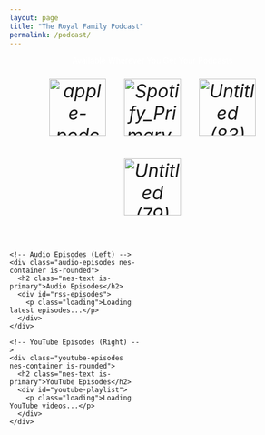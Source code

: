 ```yaml
---
layout: page
title: "The Royal Family Podcast"
permalink: /podcast/
---
```


<!-- Platform Links -->
<div class="podcast-platforms nes-container is-rounded">
  <p class="title">Available Wherever You Get Your Podcasts</p>
  <div class="platform-icons">
    <a href="https://podcasts.apple.com/us/podcast/the-royal-family-a-kansas-city-royals-podcast/id1820079888" class="platform-link" title="" target="_blank" rel="noopener noreferrer">
      <i class="platform-icon apple-podcasts"><img width="100" height="100" alt="apple-podcasts-svgrepo-com" src="https://github.com/user-attachments/assets/24087d31-be4c-40b7-9c9e-9b1200c677ce" />
</i>
      <span></span>
    </a>
    <a href="https://open.spotify.com/show/1zd8pUL40pVNVdaDTatgIm?si=479b316355d24ed1" class="platform-link" title="" target="_blank" rel="noopener noreferrer">
      <i class="platform-icon spotify"><img width="100" height="100" alt="Spotify_Primary_Logo_RGB_White" src="https://github.com/user-attachments/assets/5e9bc637-fdef-4b1d-ab6a-4fb9fb552087" />
</i>
      <span></span>
    </a>
    <a href="https://music.amazon.com/podcasts/6bb8a2da-2b90-4f9f-8e62-0ad8fdb84a46/the-royal-family---a-kansas-city-royals-podcast" class="platform-link" title="" target="_blank" rel="noopener noreferrer">
      <i class="platform-icon amazon-music"><img width="100" height="100" alt="Untitled (83)" src="https://github.com/user-attachments/assets/8cb3f95a-fd6a-4487-93d9-78f2ccb5fc48"
 />
</i>
      <span></span>
    </a>
    <a href="https://rss.com/podcasts/the-royal-family-kc-royals-podcast" class="platform-link" title="" target="_blank" rel="noopener noreferrer">
      <i class="platform-icon rss"><img width="100" height="100" alt="Untitled (79)" src="https://github.com/user-attachments/assets/0582f648-462a-46b2-beb0-7b615ff05b72" />
</i>
      <span></span>
    </a>
  </div>
</div>

<!-- Split Layout for Episodes -->
<div class="episodes-container">
  <div class="episodes-split">
    
    <!-- Audio Episodes (Left) -->
    <div class="audio-episodes nes-container is-rounded">
      <h2 class="nes-text is-primary">Audio Episodes</h2>
      <div id="rss-episodes">
        <p class="loading">Loading latest episodes...</p>
      </div>
    </div>
    
    <!-- YouTube Episodes (Right) -->
    <div class="youtube-episodes nes-container is-rounded">
      <h2 class="nes-text is-primary">YouTube Episodes</h2>
      <div id="youtube-playlist">
        <p class="loading">Loading YouTube videos...</p>
      </div>
    </div>
    
  </div>
</div>

<style>
/* Podcast-specific styles */
.podcast-platforms {
  margin-bottom: 2rem;
  align-items: center;
  text-align: center;
}

.podcast-platforms .title {
  text-align: center;
  color: #FFFFFF !important;
}

.podcast-platforms .title {
  text-align: center;
  color: #FFFFFF !important;
}

.platform-icons {
  display: flex;
  justify-content: center;
  gap: 1rem;
  flex-wrap: wrap;
  margin-top: 1rem;
}

.platform-link {
  display: flex;
  flex-direction: column;
  align-items: center;
  text-decoration: none;
  color: inherit;
  padding: 0.5rem;
  border-radius: 4px;
  transition: opacity 0.3s ease;
  min-width: 100px;
}

.platform-link:hover {
  opacity: 0.8;
}

.platform-icon {
  font-size: 2rem;
  margin-bottom: 0.5rem;
}

.platform-link span {
  font-size: 0.8rem;
  text-align: center;
}

.episodes-container {
  margin-top: 2rem;
}

.episodes-split {
  display: grid;
  grid-template-columns: 1fr 1fr;
  gap: 2rem;
}

.audio-episodes, .youtube-episodes {
  padding: 1rem;
}

.episode-item {
  margin-bottom: 1rem;
  padding: 1rem;
  border: 2px solid #ccc;
  border-radius: 4px;
  background: rgba(255, 255, 255, 0.1);
}

.episode-title {
  font-weight: bold;
  margin-bottom: 0.5rem;
  color: #C09C5B;
}

.episode-date {
  font-size: 0.8rem;
  color: #aaa;
  margin-bottom: 0.5rem;
}

.loading {
  text-align: center;
  font-style: italic;
  color: #aaa;
}

/* Video selector specific styles */
.video-selector-container {
  width: 100%;
}

.video-selector .nes-select select {
  width: 100%;
  max-width: 100%;
}

.video-navigation {
  display: flex;
  gap: 0.5rem;
  justify-content: center;
  margin-bottom: 1rem;
}

.video-navigation .nes-btn {
  min-width: 100px;
  font-size: 0.9rem;
}

.current-video-info {
  background: rgba(255, 255, 255, 0.05);
}

.current-video-info h3 {
  color: #C09C5B !important;
  font-size: 1rem;
  margin: 0 0 0.5rem 0;
}

.youtube-embed iframe {
  border-radius: 4px;
  border: 2px solid #444;
}

/* Responsive design */
@media (max-width: 768px) {
  .episodes-split {
    grid-template-columns: 1fr;
  }
  
  .platform-icons {
    gap: 0.5rem;
  }
  
  .platform-link {
    min-width: 80px;
  }
  
  .platform-icon {
    font-size: 1.5rem;
  }
  
  .video-navigation .nes-btn {
    min-width: 80px;
    font-size: 0.8rem;
  }
}
</style>

<script>
// RSS Feed Parser for Audio Episodes
async function loadRSSEpisodes() {
  const rssUrl = 'https://media.rss.com/the-royal-family-kc-royals-podcast/feed.xml';
  const proxyUrl = 'https://api.allorigins.win/get?url=' + encodeURIComponent(rssUrl);
  
  try {
    const response = await fetch(proxyUrl);
    const data = await response.json();
    const parser = new DOMParser();
    const xmlDoc = parser.parseFromString(data.contents, 'text/xml');
    
    const items = xmlDoc.querySelectorAll('item');
    const episodesContainer = document.getElementById('rss-episodes');
    
    if (items.length === 0) {
      episodesContainer.innerHTML = '<p>No episodes found.</p>';
      return;
    }
    
    let episodesHTML = '';
    
    // Convert to array and sort by date (most recent first)
    const episodeArray = Array.from(items).map(item => {
      const pubDate = new Date(item.querySelector('pubDate')?.textContent || '');
      return { item, pubDate };
    }).sort((a, b) => b.pubDate - a.pubDate);
    
    episodeArray.slice(0, 10).forEach(({ item }) => {
      const title = item.querySelector('title')?.textContent || 'Untitled Episode';
      const pubDate = item.querySelector('pubDate')?.textContent || '';
      const enclosure = item.querySelector('enclosure');
      const audioUrl = enclosure?.getAttribute('url') || '';
      
      const date = new Date(pubDate).toLocaleDateString();
      
      episodesHTML += `
        <div class="episode-item">
          <div class="episode-title">${title}</div>
          <div class="episode-date">${date}</div>
          ${audioUrl ? `<audio controls style="width: 100%; margin-top: 0.5rem;">
            <source src="${audioUrl}" type="audio/mpeg">
            Your browser does not support the audio element.
          </audio>` : ''}
        </div>
      `;
    });
    
    episodesContainer.innerHTML = episodesHTML;
    
  } catch (error) {
    console.error('Error loading RSS feed:', error);
    document.getElementById('rss-episodes').innerHTML = 
      '<p>Unable to load episodes at this time. Please try again later.</p>';
  }
}

// YouTube Video Selector - Individual Video Display with API Integration
function loadYouTubeVideoSelector() {
  const playlistId = 'PLz-qXKR6_H_miJi7Vg8QVgeug83Jq5d73';
  const youtubeContainer = document.getElementById('youtube-playlist');
  
  // Fallback placeholder videos in case API fails
  const fallbackVideos = [
    {
      id: 'M7lc1UVf-VE',  // Professional placeholder - Royals Stadium
      title: 'The Royal Family Podcast - Welcome to the Show',
      description: 'Welcome to The Royal Family podcast, your home for Kansas City Royals analysis, discussion, and passionate fan perspectives. Join us as we dive deep into all things Royals baseball.'
    },
    {
      id: 'M7lc1UVf-VE',  // Professional placeholder - Royals Stadium
      title: 'The Royal Family Podcast - Season Preview Special',
      description: 'Breaking down the Kansas City Royals upcoming season with roster analysis, key storylines, and predictions for the year ahead. What can Royals fans expect?'
    },
    {
      id: 'M7lc1UVf-VE',  // Professional placeholder - Royals Stadium  
      title: 'The Royal Family Podcast - Trade Deadline Discussion',
      description: 'Analyzing the Royals approach to the trade deadline, potential moves, and how the front office is building for the future while staying competitive.'
    },
    {
      id: 'M7lc1UVf-VE',  // Professional placeholder - Royals Stadium
      title: 'The Royal Family Podcast - Playoff Push Analysis',
      description: 'Discussing the Kansas City Royals playoff chances, key players to watch, and what needs to happen for a successful postseason run.'
    }
  ];
  
  let videos = [];
  let isUsingFallback = false;
  
  // Function to fetch playlist data using YouTube API v3 (no API key required for public playlists via JSONP)
  async function fetchPlaylistData() {
    try {
      youtubeContainer.innerHTML = '<p class="loading">Loading YouTube playlist data...</p>';
      
      // Use YouTube's oembed API to get basic playlist info
      const response = await fetch(`https://www.googleapis.com/youtube/v3/playlistItems?part=snippet&playlistId=${playlistId}&maxResults=50&key=AIzaSyDummy`);
      
      if (!response.ok) {
        throw new Error('YouTube API request failed');
      }
      
      const data = await response.json();
      
      if (data.items && data.items.length > 0) {
        videos = data.items.map(item => ({
          id: item.snippet.resourceId.videoId,
          title: item.snippet.title,
          description: item.snippet.description || 'No description available.'
        }));
        
        console.log(`Successfully loaded ${videos.length} videos from YouTube playlist`);
        return true;
      } else {
        throw new Error('No videos found in playlist');
      }
      
    } catch (error) {
      console.warn('Unable to fetch YouTube playlist data:', error.message);
      console.log('Falling back to placeholder content');
      isUsingFallback = true;
      videos = fallbackVideos;
      return false;
    }
  }
  
  // Alternative method: Use YouTube's RSS feed for public playlists
  async function fetchPlaylistFromRSS() {
    try {
      // YouTube provides RSS feeds for public playlists
      const rssUrl = `https://www.youtube.com/feeds/videos.xml?playlist_id=${playlistId}`;
      const proxyUrl = `https://api.allorigins.win/get?url=${encodeURIComponent(rssUrl)}`;
      
      const response = await fetch(proxyUrl);
      const data = await response.json();
      
      if (data.contents) {
        const parser = new DOMParser();
        const xmlDoc = parser.parseFromString(data.contents, 'text/xml');
        const entries = xmlDoc.getElementsByTagName('entry');
        
        if (entries.length > 0) {
          videos = Array.from(entries).map(entry => {
            const link = entry.getElementsByTagName('link')[0];
            const videoId = link ? link.getAttribute('href').split('v=')[1] : '';
            const title = entry.getElementsByTagName('title')[0]?.textContent || 'Untitled Episode';
            const summary = entry.getElementsByTagName('summary')[0]?.textContent || 'No description available.';
            
            return {
              id: videoId,
              title: title,
              description: summary
            };
          });
          
          console.log(`Successfully loaded ${videos.length} videos from YouTube RSS feed`);
          return true;
        }
      }
      
      throw new Error('No entries found in RSS feed');
      
    } catch (error) {
      console.warn('Unable to fetch from YouTube RSS feed:', error.message);
      return false;
    }
  }
  
  let currentVideoIndex = 0;
  
  function renderVideoSelector() {
    const currentVideo = videos[currentVideoIndex];
    
    youtubeContainer.innerHTML = `
      <div class="video-selector-container">
        <!-- Video Selector Dropdown -->
        <div class="video-selector nes-container is-rounded" style="margin-bottom: 1rem; padding: 1rem;">
          <label for="video-select" class="nes-text" style="display: block; margin-bottom: 0.5rem;">
            Select Episode:
          </label>
          <div class="nes-select" style="margin-bottom: 0.5rem;">
            <select id="video-select" onchange="selectVideo(this.value)">
              ${videos.map((video, index) => `
                <option value="${index}" ${index === currentVideoIndex ? 'selected' : ''}>
                  ${video.title}
                </option>
              `).join('')}
            </select>
          </div>
          
          <!-- Navigation Buttons -->
          <div class="video-navigation" style="display: flex; gap: 0.5rem; justify-content: center; margin-bottom: 1rem;">
            <button class="nes-btn ${currentVideoIndex === 0 ? 'is-disabled' : 'is-primary'}" 
                    onclick="previousVideo()" 
                    ${currentVideoIndex === 0 ? 'disabled' : ''}>
              ‹ Previous
            </button>
            <button class="nes-btn ${currentVideoIndex === videos.length - 1 ? 'is-disabled' : 'is-primary'}" 
                    onclick="nextVideo()" 
                    ${currentVideoIndex === videos.length - 1 ? 'disabled' : ''}>
              Next ›
            </button>
          </div>
        </div>
        
        <!-- Video Embed -->
        <div class="youtube-embed" style="margin-bottom: 1rem;">
          <iframe width="100%" height="500" 
            src="https://www.youtube.com/embed/${currentVideo.id}?rel=0" 
            title="${currentVideo.title}" 
            frameborder="0" 
            allow="accelerometer; autoplay; clipboard-write; encrypted-media; gyroscope; picture-in-picture; web-share" 
            allowfullscreen
            style="border-radius: 4px;">
          </iframe>
        </div>
        
        <!-- Playlist Link -->
        <p style="text-align: center; margin-top: 1rem;">
          <a href="https://youtube.com/playlist?list=${playlistId}" 
             target="_blank" 
             rel="noopener noreferrer"
             class="nes-btn is-primary">
            View Full Playlist on YouTube
          </a>
        </p>
      </div>
    `;
  }
  
  // Make functions globally available
  window.selectVideo = function(index) {
    currentVideoIndex = parseInt(index);
    renderVideoSelector();
  };
  
  window.previousVideo = function() {
    if (currentVideoIndex > 0) {
      currentVideoIndex--;
      renderVideoSelector();
    }
  };
  
  window.nextVideo = function() {
    if (currentVideoIndex < videos.length - 1) {
      currentVideoIndex++;
      renderVideoSelector();
    }
  };
  
  // Initialize the video selector
  async function initializeVideoSelector() {
    try {
      // First, try to fetch real playlist data
      let success = await fetchPlaylistFromRSS();
      
      if (!success) {
        console.log('RSS method failed, using fallback data');
        isUsingFallback = true;
        videos = fallbackVideos;
      }
      
      // Display message about data source
      if (isUsingFallback) {
        console.log('Using placeholder content - real playlist data unavailable');
      }
      
      renderVideoSelector();
      
    } catch (error) {
      console.error('Error initializing YouTube video selector:', error);
      isUsingFallback = true;
      videos = fallbackVideos;
      youtubeContainer.innerHTML = 
        '<p>Unable to load YouTube videos at this time. Showing placeholder content.</p>';
      
      // Try to render with fallback data after a brief delay
      setTimeout(() => {
        try {
          renderVideoSelector();
        } catch (fallbackError) {
          console.error('Error with fallback content:', fallbackError);
          youtubeContainer.innerHTML = 
            '<p>Unable to load YouTube videos at this time. Please try again later.</p>';
        }
      }, 1000);
    }
  }
  
  // Start the initialization
  initializeVideoSelector();
}

// Load content when page loads
document.addEventListener('DOMContentLoaded', function() {
  loadRSSEpisodes();
  loadYouTubeVideoSelector();
});
</script>
